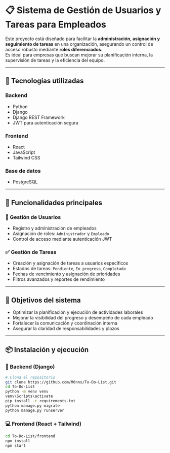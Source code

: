 # 📋 Sistema de Gestión de Usuarios y Tareas para Empleados

Este proyecto está diseñado para facilitar la **administración, asignación y seguimiento de tareas** en una organización, asegurando un control de acceso robusto mediante **roles diferenciados**.  
Es ideal para empresas que buscan mejorar su planificación interna, la supervisión de tareas y la eficiencia del equipo.

---

## 🚀 Tecnologías utilizadas

### Backend
- Python
- Django
- Django REST Framework
- JWT para autenticación segura

### Frontend
- React
- JavaScript
- Tailwind CSS

### Base de datos
- PostgreSQL

---

## 🧩 Funcionalidades principales

### 👤 Gestión de Usuarios
- Registro y administración de empleados
- Asignación de roles: `Administrador` y `Empleado`
- Control de acceso mediante autenticación JWT

### ✅ Gestión de Tareas
- Creación y asignación de tareas a usuarios específicos
- Estados de tareas: `Pendiente`, `En progreso`, `Completada`
- Fechas de vencimiento y asignación de prioridades
- Filtros avanzados y reportes de rendimiento

---

## 🎯 Objetivos del sistema

- Optimizar la planificación y ejecución de actividades laborales
- Mejorar la visibilidad del progreso y desempeño de cada empleado
- Fortalecer la comunicación y coordinación interna
- Asegurar la claridad de responsabilidades y plazos

---

## 📦 Instalación y ejecución

### 🔧 Backend (Django)

```bash
# Clona el repositorio
git clone https://github.com/M0nnx/To-Do-List.git
cd To-Do-List
python -m venv venv
venv\Scripts\activate
pip install -r requirements.txt
python manage.py migrate
python manage.py runserver
```
### 💻 Frontend (React + Tailwind)
```bash
cd To-Do-List/frontend
npm install
npm start
```

